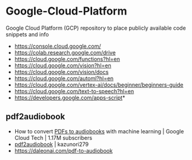 # Google-Cloud-Platform
Google Cloud Platform (GCP) repository to place publicly available code snippets and info
* https://console.cloud.google.com/
* https://colab.research.google.com/drive
* https://cloud.google.com/functions?hl=en
* https://cloud.google.com/vision?hl=en
* https://cloud.google.com/vision/docs
* https://cloud.google.com/automl?hl=en
* https://cloud.google.com/vertex-ai/docs/beginner/beginners-guide
* https://cloud.google.com/text-to-speech?hl=en
* https://developers.google.com/apps-script* 

## pdf2audiobook
* How to convert [PDFs to audiobooks](https://www.youtube.com/watch?v=q-nvbuc59Po) with machine learning | Google Cloud Tech | 1.17M subscribers
* [pdf2audiobook](https://github.com/kazunori279/pdf2audiobook) | kazunori279
* https://daleonai.com/pdf-to-audiobook
